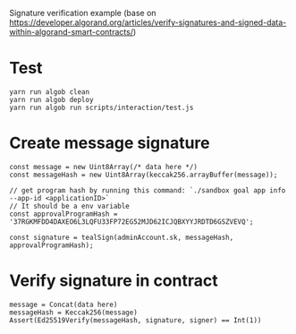 Signature verification example (base on https://developer.algorand.org/articles/verify-signatures-and-signed-data-within-algorand-smart-contracts/)

# Test
```shell
yarn run algob clean
yarn run algob deploy
yarn run algob run scripts/interaction/test.js
```

# Create message signature
```ecmascript 6
const message = new Uint8Array(/* data here */)
const messageHash = new Uint8Array(keccak256.arrayBuffer(message));

// get program hash by running this command: `./sandbox goal app info --app-id <applicationID>`
// It should be a env variable
const approvalProgramHash = '37RGKMFDD4DAXEO6L3LQFU33FP72EG52MJD62ICJQBXYYJRDTD6GSZVEVQ';

const signature = tealSign(adminAccount.sk, messageHash, approvalProgramHash);
```

# Verify signature in contract
```
message = Concat(data here)
messageHash = Keccak256(message)
Assert(Ed25519Verify(messageHash, signature, signer) == Int(1))
```